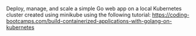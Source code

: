 Deploy, manage, and scale a simple Go web app on a local Kubernetes cluster created using minikube using the following tutorial: https://coding-bootcamps.com/build-containerized-applications-with-golang-on-kubernetes
